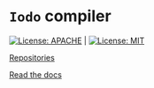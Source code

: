 # `Iodo` compiler

[![License: APACHE](https://img.shields.io/badge/License-Apache_2.0-blue.svg)](https://opensource.org/licenses/Apache-2.0) |
[![License: MIT](https://img.shields.io/badge/License-MIT-yellow.svg)](https://opensource.org/licenses/MIT)

[Repositories](https://www.github.com/iodo-lang/iodo)

[Read the docs](https://www.iodo-lang.io)
